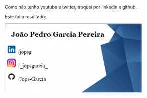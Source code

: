 Como não tenho youtube e twitter, troquei por linkedin e github.

Este foi o resultado:

![alt text](https://github.com/Jops-Garcia/ProgramadorBR_Desafios/blob/main/modulo3-CSS_basico/resultado.png)
